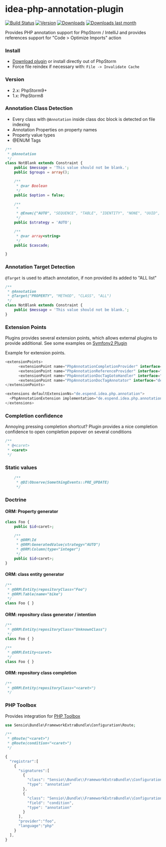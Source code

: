 idea-php-annotation-plugin
==========================
[![Build Status](https://travis-ci.org/Haehnchen/idea-php-annotation-plugin.svg?branch=master)](https://travis-ci.org/Haehnchen/idea-php-annotation-plugin)
[![Version](http://phpstorm.espend.de/badge/7320/version)](https://plugins.jetbrains.com/plugin/7320)
[![Downloads](http://phpstorm.espend.de/badge/7320/downloads)](https://plugins.jetbrains.com/plugin/7320)
[![Downloads last month](http://phpstorm.espend.de/badge/7320/last-month)](https://plugins.jetbrains.com/plugin/7320)

Provides PHP annotation support for PhpStorm / IntelliJ and provides references support for "Code > Optimize Imports" action

### Install
* [Download plugin](http://plugins.jetbrains.com/plugin/7320) or install directly out of PhpStorm
* Force file reindex if necessary with: `File -> Invalidate Cache`

### Version

* 2.x: PhpStorm9+
* 1.x: PhpStorm8

### Annotation Class Detection

* Every class with `@Annotation` inside class doc block is detected on file indexing
* Annotation Properties on property names
* Property value types
* @ENUM Tags

```php
/**
 * @Annotation
 */
class NotBlank extends Constraint {
    public $message = 'This value should not be blank.';
    public $groups = array();

    /**
     * @var Boolean
     */
    public $option = false;

    /**
     *
     * @Enum({"AUTO", "SEQUENCE", "TABLE", "IDENTITY", "NONE", "UUID", "CUSTOM"})
     */
    public $strategy = 'AUTO';

    /**
     * @var array<string>
     */
    public $cascade;

}
```

### Annotation Target Detection

`@Target` is used to attach annotation, if non provided its added to "ALL list"

```php
/**
 * @Annotation
 * @Target("PROPERTY", "METHOD", "CLASS", "ALL")
 */
class NotBlank extends Constraint {
    public $message = 'This value should not be blank.';
}
```

### Extension Points

Plugins provides several extension points, which allows external plugins to provide additional. See some examples on [Symfony2 Plugin](https://github.com/Haehnchen/idea-php-symfony2-plugin/blob/master/META-INF/plugin.xml)

Example for extension points.

```java
<extensionPoints>
      <extensionPoint name="PhpAnnotationCompletionProvider" interface="de.espend.idea.php.annotation.extension.PhpAnnotationCompletionProvider"/>
      <extensionPoint name="PhpAnnotationReferenceProvider" interface="de.espend.idea.php.annotation.extension.PhpAnnotationReferenceProvider"/>
      <extensionPoint name="PhpAnnotationDocTagGotoHandler" interface="de.espend.idea.php.annotation.extension.PhpAnnotationDocTagGotoHandler"/>
      <extensionPoint name="PhpAnnotationDocTagAnnotator" interface="de.espend.idea.php.annotation.extension.PhpAnnotationDocTagAnnotator"/>
</extensionPoints>

<extensions defaultExtensionNs="de.espend.idea.php.annotation">
  <PhpAnnotationExtension implementation="de.espend.idea.php.annotation.completion.PhpAnnotationTypeCompletionProvider"/>
</extensions>
```

### Completion confidence

Annoying pressing completion shortcut? Plugin provides a nice completion confidence to open completion popover on several conditions

```php
/**
 * @<caret>
 * <caret>
 */
```

### Static values
```php
    /**
     * @DI\Observe(SomethingEvents::PRE_UPDATE)
     */
```

### Doctrine

#### ORM: Property generator

```php
class Foo {
    public $id<caret>;

    /**
     * @ORM\Id
     * @ORM\GeneratedValue(strategy="AUTO")
     * @ORM\Column(type="integer")
     */
    public $id<caret>;
}
```

#### ORM: class entity generator

```php
/**
 * @ORM\Entity(repositoryClass="Foo")
 * @ORM\Table(name="bike")
 */
class Foo { }
```

#### ORM: repository class generator / intention

```php
/**
 * @ORM\Entity(repositoryClass="UnknownClass")
 */
class Foo { }
```

```php
/**
 * @ORM\Entity<caret>
 */
class Foo { }
```

#### ORM: repository class completion

```php
/**
 * @ORM\Entity(repositoryClass="<caret>")
 */
```

### PHP Toolbox

Provides integration for [PHP Toolbox](https://github.com/Haehnchen/idea-php-toolbox)

```php
use Sensio\Bundle\FrameworkExtraBundle\Configuration\Route;

/**
 * @Route("<caret>")
 * @Route(condition="<caret>")
 */
```

```javascript
{
  "registrar":[
    {
      "signatures":[
        {
          "class": "Sensio\\Bundle\\FrameworkExtraBundle\\Configuration\\Route",
          "type": "annotation"
        },
        {
          "class": "Sensio\\Bundle\\FrameworkExtraBundle\\Configuration\\Route",
          "field": "condition",
          "type": "annotation"
        }
      ],
      "provider":"foo",
      "language":"php"
    }
  ],
}
```
